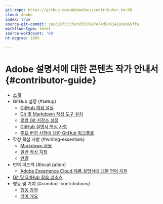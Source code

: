 ```yaml
---
git-repo: https://github.com/AdobeDocs/contributor.ko-KR
cloud: Adobe
index: true
source-git-commit: 1acc8373c778c65b378a7e74d5c41418ce069ffe
workflow-type: tm+mt
source-wordcount: '69'
ht-degree: 100%

---
```



# Adobe 설명서에 대한 콘텐츠 작가 안내서{#contributor-guide}

+ [소개](introduction.md)
+ GitHub 설정 {#setup}
   + [GitHub 계정 설정](setup/github-signup.md)
   + [Git 및 Markdown 작성 도구 설치](setup/install-tools.md)
   + [로컬 Git 저장소 설정](setup/local-repo.md)
   + [GitHub 설명서 핵심 사항](setup/git-fundamentals.md)
   + [주요 변경 사항에 대한 GitHub 워크플로](setup/full-workflow.md)
+ 작성 핵심 사항 {#writing-essentials}
   + [Markdown 사용](writing-essentials/markdown.md)
   + [일반 작성 지침](writing-essentials/general-writing-guidance.md)
   + [연결](writing-essentials/linking.md)
+ 번역 피드백 {#localization}
   + [Adobe Experience Cloud 제품 설명서에 대한 언어 지원](localization/machine-translation.md)
+ [Git 및 GitHub 학습 리소스](resources.md)
+ 행동 및 기여 {#conduct-contributions}
   + [행동 강령](conduct/code-of-conduct.md)
   + [기여 개요](conduct/contributing.md)
